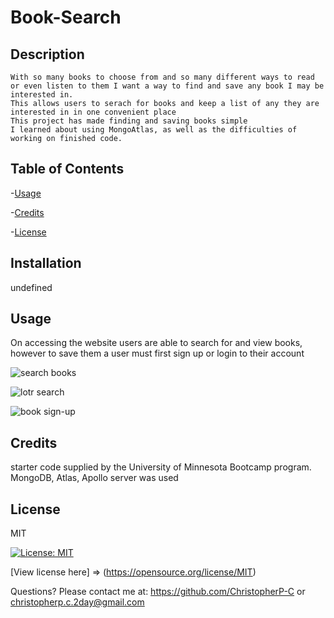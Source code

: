 # Book-Search

  ## Description
    With so many books to choose from and so many different ways to read or even listen to them I want a way to find and save any book I may be interested in.
    This allows users to serach for books and keep a list of any they are interested in in one convenient place
    This project has made finding and saving books simple
    I learned about using MongoAtlas, as well as the difficulties of working on finished code.

  ## Table of Contents
  -[Usage](#usage)

-[Credits](#credits)

-[License](#license)


  ## Installation
  undefined

  ## Usage
  On accessing the website users are able to search for and view books, however to save them a user must first sign up or login to their account

![search books](https://github.com/user-attachments/assets/c77da9ef-d579-49ba-8616-9aabf691d8f1)



![lotr search](https://github.com/user-attachments/assets/d6888938-d37f-4c62-a227-b8831080a862)



![book sign-up](https://github.com/user-attachments/assets/7740555c-30f5-4c17-9165-6a86461e205a)


  

  ## Credits
  starter code supplied by the University of Minnesota Bootcamp program. MongoDB, Atlas, Apollo server was used

  ## License
  MIT

  [![License: MIT](https://img.shields.io/badge/License-MIT-yellow.svg)](https://opensource.org/licenses/MIT)

  [View license here] => (https://opensource.org/license/MIT)

  


  Questions? Please contact me at:
  https://github.com/ChristopherP-C or christopherp.c.2day@gmail.com

